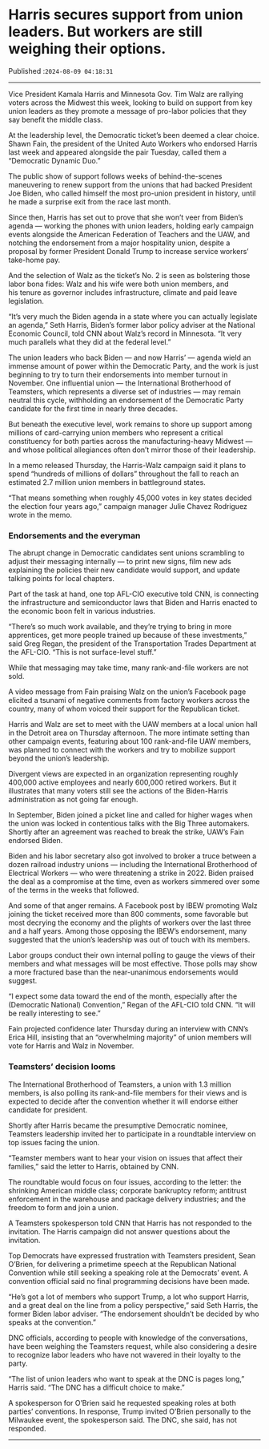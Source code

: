 # Harris secures support from union leaders. But workers are still weighing their options.

Published :`2024-08-09 04:18:31`

---

Vice President Kamala Harris and Minnesota Gov. Tim Walz are rallying voters across the Midwest this week, looking to build on support from key union leaders as they promote a message of pro-labor policies that they say benefit the middle class.

At the leadership level, the Democratic ticket’s been deemed a clear choice. Shawn Fain, the president of the United Auto Workers who endorsed Harris last week and appeared alongside the pair Tuesday, called them a “Democratic Dynamic Duo.”

The public show of support follows weeks of behind-the-scenes maneuvering to renew support from the unions that had backed President Joe Biden, who called himself the most pro-union president in history, until he made a surprise exit from the race last month.

Since then, Harris has set out to prove that she won’t veer from Biden’s agenda — working the phones with union leaders, holding early campaign events alongside the American Federation of Teachers and the UAW, and notching the endorsement from a major hospitality union, despite a proposal by former President Donald Trump to increase service workers’ take-home pay.

And the selection of Walz as the ticket’s No. 2 is seen as bolstering those labor bona fides: Walz and his wife were both union members, and his tenure as governor includes infrastructure, climate and paid leave legislation.

“It’s very much the Biden agenda in a state where you can actually legislate an agenda,” Seth Harris, Biden’s former labor policy adviser at the National Economic Council, told CNN about Walz’s record in Minnesota. “It very much parallels what they did at the federal level.”

The union leaders who back Biden — and now Harris’ — agenda wield an immense amount of power within the Democratic Party, and the work is just beginning to try to turn their endorsements into member turnout in November. One influential union — the International Brotherhood of Teamsters, which represents a diverse set of industries — may remain neutral this cycle, withholding an endorsement of the Democratic Party candidate for the first time in nearly three decades.

But beneath the executive level, work remains to shore up support among millions of card-carrying union members who represent a critical constituency for both parties across the manufacturing-heavy Midwest — and whose political allegiances often don’t mirror those of their leadership.

In a memo released Thursday, the Harris-Walz campaign said it plans to spend “hundreds of millions of dollars” throughout the fall to reach an estimated 2.7 million union members in battleground states.

“That means something when roughly 45,000 votes in key states decided the election four years ago,” campaign manager Julie Chavez Rodriguez wrote in the memo.

### Endorsements and the everyman

The abrupt change in Democratic candidates sent unions scrambling to adjust their messaging internally — to print new signs, film new ads explaining the policies their new candidate would support, and update talking points for local chapters.

Part of the task at hand, one top AFL-CIO executive told CNN, is connecting the infrastructure and semiconductor laws that Biden and Harris enacted to the economic boon felt in various industries.

“There’s so much work available, and they’re trying to bring in more apprentices, get more people trained up because of these investments,” said Greg Regan, the president of the Transportation Trades Department at the AFL-CIO. “This is not surface-level stuff.”

While that messaging may take time, many rank-and-file workers are not sold.

A video message from Fain praising Walz on the union’s Facebook page elicited a tsunami of negative comments from factory workers across the country, many of whom voiced their support for the Republican ticket.

Harris and Walz are set to meet with the UAW members at a local union hall in the Detroit area on Thursday afternoon. The more intimate setting than other campaign events, featuring about 100 rank-and-file UAW members, was planned to connect with the workers and try to mobilize support beyond the union’s leadership.

Divergent views are expected in an organization representing roughly 400,000 active employees and nearly 600,000 retired workers. But it illustrates that many voters still see the actions of the Biden-Harris administration as not going far enough.

In September, Biden joined a picket line and called for higher wages when the union was locked in contentious talks with the Big Three automakers. Shortly after an agreement was reached to break the strike, UAW’s Fain endorsed Biden.

Biden and his labor secretary also got involved to broker a truce between a dozen railroad industry unions — including the International Brotherhood of Electrical Workers — who were threatening a strike in 2022. Biden praised the deal as a compromise at the time, even as workers simmered over some of the terms in the weeks that followed.

And some of that anger remains. A Facebook post by IBEW promoting Walz joining the ticket received more than 800 comments, some favorable but most decrying the economy and the plights of workers over the last three and a half years. Among those opposing the IBEW’s endorsement, many suggested that the union’s leadership was out of touch with its members.

Labor groups conduct their own internal polling to gauge the views of their members and what messages will be most effective. Those polls may show a more fractured base than the near-unanimous endorsements would suggest.

“I expect some data toward the end of the month, especially after the (Democratic National) Convention,” Regan of the AFL-CIO told CNN. “It will be really interesting to see.”

Fain projected confidence later Thursday during an interview with CNN’s Erica Hill, insisting that an “overwhelming majority” of union members will vote for Harris and Walz in November.

### Teamsters’ decision looms

The International Brotherhood of Teamsters, a union with 1.3 million members, is also polling its rank-and-file members for their views and is expected to decide after the convention whether it will endorse either candidate for president.

Shortly after Harris became the presumptive Democratic nominee, Teamsters leadership invited her to participate in a roundtable interview on top issues facing the union.

“Teamster members want to hear your vision on issues that affect their families,” said the letter to Harris, obtained by CNN.

The roundtable would focus on four issues, according to the letter: the shrinking American middle class; corporate bankruptcy reform; antitrust enforcement in the warehouse and package delivery industries; and the freedom to form and join a union.

A Teamsters spokesperson told CNN that Harris has not responded to the invitation. The Harris campaign did not answer questions about the invitation.

Top Democrats have expressed frustration with Teamsters president, Sean O’Brien, for delivering a primetime speech at the Republican National Convention while still seeking a speaking role at the Democrats’ event. A convention official said no final programming decisions have been made.

“He’s got a lot of members who support Trump, a lot who support Harris, and a great deal on the line from a policy perspective,” said Seth Harris, the former Biden labor adviser. “The endorsement shouldn’t be decided by who speaks at the convention.”

DNC officials, according to people with knowledge of the conversations, have been weighing the Teamsters request, while also considering a desire to recognize labor leaders who have not wavered in their loyalty to the party.

“The list of union leaders who want to speak at the DNC is pages long,” Harris said. “The DNC has a difficult choice to make.”

A spokesperson for O’Brien said he requested speaking roles at both parties’ conventions. In response, Trump invited O’Brien personally to the Milwaukee event, the spokesperson said. The DNC, she said, has not responded.

---

